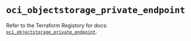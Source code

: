 # `oci_objectstorage_private_endpoint`

Refer to the Terraform Registory for docs: [`oci_objectstorage_private_endpoint`](https://registry.terraform.io/providers/oracle/oci/6.18.0/docs/resources/objectstorage_private_endpoint).
